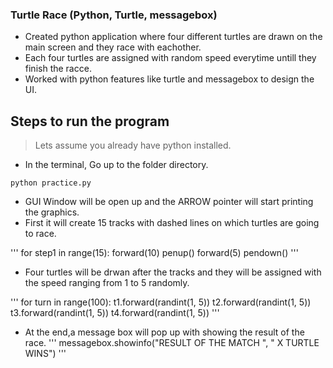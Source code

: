 ### Turtle Race (Python, Turtle, messagebox)
- Created python application where four different turtles are drawn on the main screen and they race with eachother.
- Each four turtles are assigned with random speed everytime untill they finish the racce.
- Worked with python features like turtle and messagebox to design the UI.

## Steps to run the program
> Lets assume you already have python installed.

- In the terminal, Go up to the folder directory.
```
python practice.py

```

- GUI Window will be open up and the ARROW pointer will start printing the graphics.
- First it will create 15 tracks with dashed lines on which turtles are going to race.

'''
    for step1 in range(15):
        forward(10)
        penup()
        forward(5)
        pendown()
'''

- Four turtles will be drwan after the tracks and they will be assigned with the speed ranging from 1 to 5 randomly.

'''
for turn in range(100):
    t1.forward(randint(1, 5))
    t2.forward(randint(1, 5))
    t3.forward(randint(1, 5))
    t4.forward(randint(1, 5))
'''

- At the end,a message box will pop up with showing the result of the race.
'''
messagebox.showinfo("RESULT OF THE MATCH ", " X TURTLE WINS")
'''

